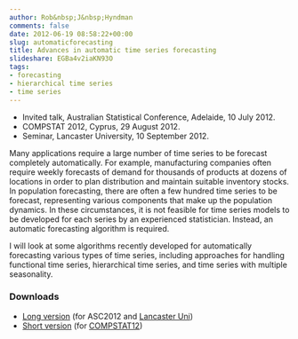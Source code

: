 ```yaml
---
author: Rob&nbsp;J&nbsp;Hyndman
comments: false
date: 2012-06-19 08:58:22+00:00
slug: automaticforecasting
title: Advances in automatic time series forecasting
slideshare: EGBa4v2iaKN93O
tags:
- forecasting
- hierarchical time series
- time series
---
```


+ Invited talk, Australian Statistical Conference, Adelaide, 10 July 2012.  
+ COMPSTAT 2012, Cyprus, 29 August 2012.
+ Seminar, Lancaster University, 10 September 2012. 

Many applications require a large number of time series to be forecast completely automatically. For example, manufacturing companies often require weekly forecasts of demand for thousands of products at dozens of locations in order to plan distribution and maintain suitable inventory stocks. In population forecasting, there are often a few hundred time series to be forecast, representing various components that make up the population dynamics. In these circumstances, it is not feasible for time series models to be developed for each series by an experienced statistician. Instead, an automatic forecasting algorithm is required.

I will look at some algorithms recently developed for automatically forecasting various types of time series, including approaches for handling functional time series, hierarchical time series, and time series with multiple seasonality.

### Downloads

  * [Long version](/talks/ASC2012_RobJHyndman.pdf) (for ASC2012 and [Lancaster Uni](http://www.stor-i.lancs.ac.uk/))
  * [Short version](/talks/COMPSTAT12.pdf) (for [COMPSTAT12](http://www.compstat2012.org/))
